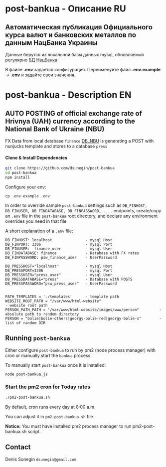 # post-bankua - Описание RU

## Автоматическая публикация Официального курса валют и банковских металлов по данным НацБанка Украины  

Данные берутся из локальной базы данных mysql, обновляемой регулярно  [БД НацБанка](https://github.com/dsunegin/bankua) 

В файле **.env** задается конфигурация. Переименуйте файл **.env.example** -> **.env**  и задайте свои значения.
 
# post-bankua - Description EN

## AUTO POSTING of official exchange rate of Hrivnya (UAH) currency according to the National Bank of Ukraine (NBU)

FX Data from local database `finance` [DB_NBU](https://github.com/dsunegin/bankua) is generating a POST with nunjucks template and stores to a database `press`  

#### Clone & Install Dependencies
```bash
git clone https://github.com/dsunegin/post-bankua
cd post-bankua
npm install
```

Configure your env:
```
cp .env.example .env

```

In order to override sample `post-bankua` settings such as `DB_FINHOST, DB_FINUSER, DB_FINDATABASE, DB_FINPASSWORD, ....`  endpoints, create/copy an `.env` file in the `post-bankua` root directory, and declare any environment overrides you need in that file

A short explanation of a `.env` file:

```
DB_FINHOST: localhost               - mysql Host
DB_FINPORT: 3306                    - mysql Port
DB_FINUSER:  finance_user           - mysql User 
DB_FINDATABASE: finance             - Database with FX rates
DB_FINPASSWORD: psw_finance_user    - UserPassword 

DB_PRESSHOST="localhost"            - mysql Host
DB_PRESSPORT=3306                   - mysql Port
DB_PRESSUSER="press_user"           - mysql User
DB_PRESSDATABASE="press"            - Database with POSTS
DB_PRESSPASSWORD="psw_press_user"   - UserPassword 


PATH_TEMPLATES = './templates'      - template path
WEBSITE_ROOT_PATH = "/var/www/html-website"                                 - website root path
PERSON_PATH_PATH = "/var/www/html-website/images/www/person"         - absolute path to random directory
PERSON = "bolie|bolie-others|georgy-bolie-red|georgy-bolie-s"        - list of random DIR 

```

## Running `post-bankua`

Either configure `post-bankua` to run by pm2 (node process manager)  with cron or manually start the `bankua` process.

To manually start `post-bankua` once it is installed:

```bash
node post-bankua.js 
```

### Start the pm2 cron for Today rates

```bash
./pm2-post-bankua.sh
```
By default, cron runs every day at 8:00 a.m. 

You can adjust it in  `pm2-post-bankua.sh` file.
 
**Notice:** You must have installed pm2 process manager to run pm2-post-bankua.sh script.
 

## Contact
Denis Sunegin `dsunegin@gmail.com`
